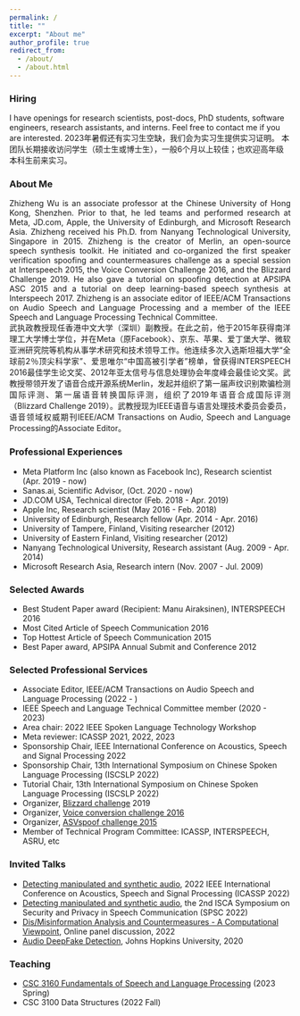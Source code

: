 ```yaml
---
permalink: /
title: ""
excerpt: "About me"
author_profile: true
redirect_from: 
  - /about/
  - /about.html
---
```


### Hiring

I have openings for research scientists, post-docs, PhD students, software engineers, research assistants, and interns. Feel free to contact me if you are interested.
2023年暑假还有实习生空缺，我们会为实习生提供实习证明。
本团队长期接收访问学生（硕士生或博士生），一般6个月以上较佳；也欢迎高年级本科生前来实习。

### About Me
<div align="justify">
Zhizheng Wu is an associate professor at the Chinese University of Hong Kong, Shenzhen. Prior to that, he led teams and performed research at Meta, JD.com, Apple, the University of Edinburgh, and Microsoft Research Asia. Zhizheng received his Ph.D. from Nanyang Technological University, Singapore in 2015. Zhizheng is the creator of Merlin, an open-source speech synthesis toolkit. He initiated and co-organized the first speaker verification spoofing and countermeasures challenge as a special session at Interspeech 2015, the Voice Conversion Challenge 2016, and the Blizzard Challenge 2019. He also gave a tutorial on spoofing detection at APSIPA ASC 2015 and a tutorial on deep learning-based speech synthesis at Interspeech 2017. Zhizheng is an associate editor of IEEE/ACM Transactions on Audio Speech and Language Processing and a member of the IEEE Speech and Language Processing Technical Committee.
</div>

<div align="justify">
武执政教授现任香港中文大学（深圳）副教授。在此之前，他于2015年获得南洋理工大学博士学位，并在Meta（原Facebook）、京东、苹果、爱丁堡大学、微软亚洲研究院等机构从事学术研究和技术领导工作。他连续多次入选斯坦福大学“全球前2％顶尖科学家”、爱思唯尔“中国高被引学者”榜单，曾获得INTERSPEECH 2016最佳学生论文奖、2012年亚太信号与信息处理协会年度峰会最佳论文奖。武教授带领开发了语音合成开源系统Merlin，发起并组织了第一届声纹识别欺骗检测国际评测、第一届语音转换国际评测，组织了2019年语音合成国际评测（Blizzard Challenge 2019）。武教授现为IEEE语音与语言处理技术委员会委员，语音领域权威期刊IEEE/ACM Transactions on Audio, Speech and Language Processing的Associate Editor。
</div>

### Professional Experiences
- Meta Platform Inc (also known as Facebook Inc), Research scientist (Apr. 2019 - now)
- Sanas.ai, Scientific Advisor, (Oct. 2020 - now)
- JD.COM USA, Technical director (Feb. 2018 - Apr. 2019)
- Apple Inc, Research scientist (May 2016 - Feb. 2018)
- University of Edinburgh, Research fellow (Apr. 2014 - Apr. 2016)
- University of Tampere, Finland, Visiting researcher (2012)
- University of Eastern Finland, Visiting researcher (2012)
- Nanyang Technological University, Research assistant (Aug. 2009 - Apr. 2014)
- Microsoft Research Asia, Research intern (Nov. 2007 - Jul. 2009)

### Selected Awards
- Best Student Paper award (Recipient: Manu Airaksinen), INTERSPEECH 2016
- Most Cited Article of Speech Communication 2016
- Top Hottest Article of Speech Communication 2015
- Best Paper award, APSIPA Annual Submit and Conference 2012

### Selected Professional Services
- Associate Editor, IEEE/ACM Transactions on Audio Speech and Language Processing (2022 - )
- IEEE Speech and Language Technical Committee member (2020 - 2023)
- Area chair: 2022 IEEE Spoken Language Technology Workshop
- Meta reviewer: ICASSP 2021, 2022, 2023
- Sponsorship Chair, IEEE International Conference on Acoustics, Speech and Signal Processing 2022
- Sponsorship Chair, 13th International Symposium on Chinese Spoken Language Processing (ISCSLP 2022)
- Tutorial Chair, 13th International Symposium on Chinese Spoken Language Processing (ISCSLP 2022)
- Organizer, [Blizzard challenge](https://www.synsig.org/index.php/Blizzard_Challenge_2019) 2019
- Organizer, [Voice conversion challenge 2016](http://www.vc-challenge.org/vcc2016/index.html)
- Organizer, [ASVspoof challenge 2015](https://www.asvspoof.org/index2015.html)
- Member of Technical Program Committee: ICASSP, INTERSPEECH, ASRU, etc 

### Invited Talks
- [Detecting manipulated and synthetic audio](https://2022.ieeeicassp.org/program_glance_cn.html), 2022 IEEE International Conference on Acoustics, Speech and Signal Processing (ICASSP 2022)
- [Detecting manipulated and synthetic audio](https://symposium2022.spsc-sig.org/), the 2nd ISCA Symposium on Security and Privacy in Speech Communication (SPSC 2022)
- [Dis/Misinformation Analysis and Countermeasures - A Computational Viewpoint](https://www.nowpublishers.com/Public-Content/CFP_ATSIP_Multi-Disciplinary_Misinformation_2022.pdf), Online panel discussion, 2022
- [Audio DeepFake Detection](https://jh.hosted.panopto.com/Panopto/Pages/Viewer.aspx?id=36b94b60-ad33-468d-93e6-ac5d0108f78a), Johns Hopkins University, 2020

### Teaching
- [CSC 3160 Fundamentals of Speech and Language Processing](https://drwuz.com/CSC3160/) (2023 Spring)
- CSC 3100 Data Structures (2022 Fall)

